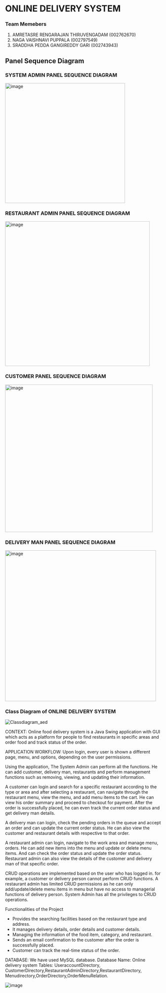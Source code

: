 # ONLINE DELIVERY SYSTEM

 ### Team Memebers ###
 1. AMRETASRE RENGARAJAN THIRUVENGADAM (002762670)
 2. NAGA VAISHNAVI PUPPALA (002797549)
 3. SRADDHA PEDDA GANGIREDDY GARI (002743943)


## Panel Sequence Diagram ##

### SYSTEM ADMIN PANEL SEQUENCE DIAGRAM ###
<img width="388" alt="image" src="https://user-images.githubusercontent.com/113134320/206952821-843f929a-b11e-43e2-a9f9-89b5e6bea354.png">

### RESTAURANT ADMIN PANEL SEQUENCE DIAGRAM ###
<img width="468" alt="image" src="https://user-images.githubusercontent.com/113134320/206952891-abcdd611-cede-4406-894c-a6fbae0eb96f.png">

### CUSTOMER PANEL SEQUENCE DIAGRAM ###
<img width="477" alt="image" src="https://user-images.githubusercontent.com/113134320/206952964-38c44d79-aaed-4a8e-863b-556ac97fb08d.png">

### DELIVERY MAN PANEL SEQUENCE DIAGRAM ###
<img width="488" alt="image" src="https://user-images.githubusercontent.com/113134320/206953067-ef326078-ae39-473d-ac3a-262f2f19580a.png">

### Class Diagram of ONLINE DELIVERY SYSTEM
![Classdiagram_aed](https://user-images.githubusercontent.com/114785407/206958926-1796430f-d628-4eb6-82dc-00177cfa4567.jpeg)



CONTEXT:
Online food delivery system is a Java Swing application with GUI which acts as a platform for people to find restaurants in specific areas and order food and track status of the order.

APPLICATION WORKFLOW:
Upon login, every user is shown a different page, menu, and options, depending on the user permissions. 


Using the application, The System Admin can perform all the functions. He can add customer, delivery man, restaurants and perform management functions such as removing, viewing, and updating their information.

A customer can login and search for a specific restaurant according to the type or area and after selecting a restaurant, can navigate through the restaurant menu, view the menu, and add menu items to the cart. He can view his order summary and proceed to checkout for payment. After the order is successfully placed, he can even track the current order status and get delivery man details.

A delivery man can login, check the pending orders in the queue and accept an order and can update the current order status. He can also view the customer and restaurant details with respective to that order.

A restaurant admin can login, navigate to the work area and manage menu, orders. He can add new items into the menu and update or delete menu items. And can check the order status and update the order status. Restaurant admin can also view the details of the customer and delivery man of that specific order.

CRUD operations are implemented based on the user who has logged in. for example, a customer or delivery person cannot perform CRUD functions. A restaurant admin has limited CRUD permissions as he can only add/update/delete menu items in menu but have no access to managerial functions of delivery person. System Admin has all the privileges to CRUD operations. 



Functionalities of the Project
-	Provides the searching facilities based on the restaurant type and address.
-	It manages delivery details, order details and customer details.
-	Managing the information of the food item, category, and restaurant.
-	Sends an email confirmation to the customer after the order is successfully placed.
-	Customer can track the real-time status of the order.


DATABASE:
We have used MySQL database.
Database Name: Online delivery system
Tables: UseraccountDirectory, CustomerDirectory,RestaurantAdminDirectory,RestaurantDirectory,
Menudirectory,OrderDirectory,OrderMenuRelation.

![image](https://user-images.githubusercontent.com/113550284/206954374-27a7394c-d547-49a6-925b-2cfa69bbea16.png)
